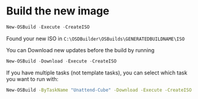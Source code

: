 # Build the new image

```powershell
New-OSBuild -Execute -CreateISO
```

Found your new ISO in `C:\OSDBuilder\OSBuilds\GENERATEDBUILDNAME\ISO`

You can Download new updates before the build by running

```powershell
New-OSBuild -Download -Execute -CreateISO
```

If you have multiple tasks (not template tasks), you can select which task you want to run with:

```bash
New-OSBuild -ByTaskName "Unattend-Cube" -Download -Execute -CreateISO
```
